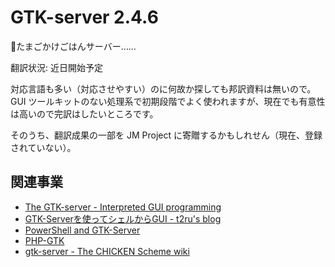 # GTK-server 2.4.6

🍳たまごかけごはんサーバー……

翻訳状況: 近日開始予定

対応言語も多い（対応させやすい）のに何故か探しても邦訳資料は無いので。 GUI ツールキットのない処理系で初期段階でよく使われますが、現在でも有意性は高いので完訳はしたいところです。

そのうち、翻訳成果の一部を JM Project に寄贈するかもしれせん（現在、登録されていない）。

## 関連事業
* [The GTK-server - Interpreted GUI programming](https://www.gtk-server.org/)
* [GTK-Serverを使ってシェルからGUI - t2ru's blog](https://t2ru.hatenablog.jp/entry/20111216/1324040665)
* [PowerShell and GTK-Server](https://gist.github.com/SteveGilham/6eda51ec16af9dcfd1e6)
* [PHP-GTK](https://gtk.php.net/)
* [gtk-server - The CHICKEN Scheme wiki](http://wiki.call-cc.org/eggref/5/gtk-server)
